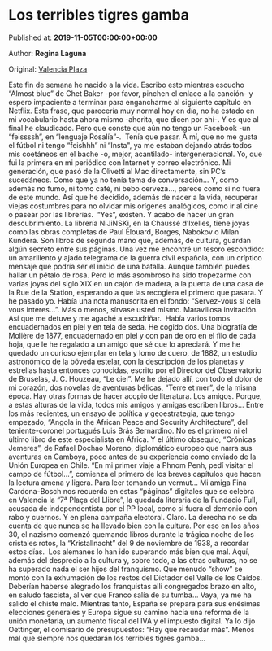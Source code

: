 
# Los terribles tigres gamba

Published at: **2019-11-05T00:00:00+00:00**

Author: **Regina Laguna**

Original: [Valencia Plaza](https://valenciaplaza.com/los-terribles-tigres-gamba)

Este fin de semana he nacido a la vida. Escribo esto mientras escucho “Almost blue” de Chet Baker -por favor, pinchen el enlace a la canción- y espero impaciente a terminar para engancharme al siguiente capítulo en Netflix. Esta frase, que parecería muy normal hoy en día, no ha estado en mi vocabulario hasta ahora mismo -ahorita, que dicen por ahí-. Y es que al final he claudicado. Pero que conste que aún no tengo un Facebook -un “feissssh”, en “lenguaje Rosalía”-. 
Tenía que pasar. A mí, que no me gusta el fútbol ni tengo “feishhh” ni “Insta", ya me estaban dejando atrás todos mis coetáneos en el bache -o, mejor, acantilado- intergeneracional. Yo, que fui la primera en mi periódico con Internet y correo electrónico. Mi generación, que pasó de la Olivetti al Mac directamente, sin PC’s sucedáneos. Como que ya no tenía tema de conversación… Y, como además no fumo, ni tomo café, ni bebo cerveza…, parece como si no fuera de este mundo. Así que he decidido, además de nacer a la vida, recuperar viejas costumbres para no olvidar mis orígenes analógicos, como ir al cine o pasear por las librerías. 
“Yes”, existen. Y acabo de hacer un gran descubrimiento. La librería NiJiNSKi, en la Chaussé d’Ixelles, tiene joyas como las obras completas de Paul Élouard, Borges, Nabokov o Milan Kundera. Son libros de segunda mano que, además, de cultura, guardan algún secreto entre sus páginas. Una vez me encontré un tesoro escondido: un amarillento y ajado telegrama de la guerra civil española, con un críptico mensaje que podría ser el inicio de una batalla. Aunque también puedes hallar un pétalo de rosa.
Pero lo más asombroso ha sido tropezarme con varias joyas del siglo XIX en un cajón de madera, a la puerta de una casa de la Rue de la Station, esperando a que las recogiera el primero que pasara. Y he pasado yo. Había una nota manuscrita en el fondo: “Servez-vous si cela vous interes…”. Más o menos, sírvase usted mismo. Maravillosa invitación. Así que me detuve y me agaché a escudriñar. 
Había varios tomos encuadernados en piel y en tela de seda. He cogido dos. Una biografía de Molière de 1877, encuadernado en piel y con pan de oro en el filo de cada hoja, que le he regalado a un amigo que sé que lo apreciará. Y me he quedado un curioso ejemplar en tela y lomo de cuero, de 1882, un estudio astronómico de la bóveda estelar, con la descripción de los planetas y estrellas hasta entonces conocidas, escrito por el Director del Observatorio de Bruselas, J. C. Houzeau, “Le ciel”. Me he dejado allí, con todo el dolor de mi corazón, dos novelas de aventuras bélicas, “Terre et mer”, de la misma época.
Hay otras formas de hacer acopio de literatura. Los amigos. Porque, a estas alturas de la vida, todos mis amigos y amigas escriben libros… Entre los más recientes, un ensayo de política y geoestrategia, que tengo empezado, “Angola in the African Peace and Security Architecture”, del teniente-coronel portugués Luis Brás Bernardino. No es el primero ni el último libro de este especialista en África. Y el último obsequio, “Crónicas Jemeres”, de Rafael Dochao Moreno, diplomático europeo que narra sus aventuras en Camboya, poco antes de su experiencia como enviado de la Unión Europea en Chile. “En mi primer viaje a Phnom Penh, pedí visitar el campo de fútbol…”, comienza el primero de los breves capítulos que hacen la lectura amena y ligera. Para leer tomando un vermut…
Mi amiga Fina Cardona-Bosch nos recuerda en estas “páginas” digitales que se celebra en Valencia la “7ª Plaça del Llibre”, la quedada literаria de la Fundació Full, acusada de independentista por el PP local, como si fuera el demonio con rabo y cuernos. Y en plena campaña electoral. Claro. La derecha no se da cuenta de que nunca se ha llevado bien con la cultura. Por eso en los años 30, el nazismo comenzó quemando libros durante la trágica noche de los cristales rotos, la “Kristallnacht” del 9 de noviembre de 1938, a recordar estos días. 
Los alemanes lo han ido superando más bien que mal. Aquí, además del desprecio a la cultura y, sobre todo, a las otras culturas, no se ha superado nada el ser hijos del franquismo. Que menudo “show” se montó con la exhumación de los restos del Dictador del Valle de los Caídos. Deberían haberse alegrado los franquistas allí congregados brazo en alto, en saludo fascista, al ver que Franco salía de su tumba… Vaya, ya me ha salido el chiste malo. Mientras tanto, España se prepara para sus enésimas elecciones generales y Europa sigue su camino hacia una reforma de la unión monetaria, un aumento fiscal del IVA y el impuesto digital. Ya lo dijo Oettinger, el comisario de presupuestos: “Hay que recaudar más”. Menos mal que siempre nos quedarán los terribles tigres gamba…

